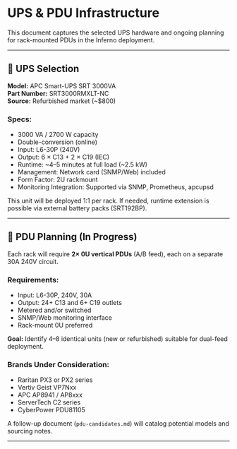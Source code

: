 

# UPS & PDU Infrastructure

This document captures the selected UPS hardware and ongoing planning for rack-mounted PDUs in the Inferno deployment.

---

## 🔋 UPS Selection

**Model:** APC Smart-UPS SRT 3000VA  
**Part Number:** SRT3000RMXLT-NC  
**Source:** Refurbished market (~$800)

### Specs:
- 3000 VA / 2700 W capacity
- Double-conversion (online)
- Input: L6-30P (240V)
- Output: 6 × C13 + 2 × C19 (IEC)
- Runtime: ~4–5 minutes at full load (~2.5 kW)
- Management: Network card (SNMP/Web) included
- Form Factor: 2U rackmount
- Monitoring Integration: Supported via SNMP, Prometheus, apcupsd

This unit will be deployed 1:1 per rack. If needed, runtime extension is possible via external battery packs (SRT192BP).

---

## 🔌 PDU Planning (In Progress)

Each rack will require **2× 0U vertical PDUs** (A/B feed), each on a separate 30A 240V circuit.

### Requirements:
- Input: L6-30P, 240V, 30A
- Output: 24+ C13 and 6+ C19 outlets
- Metered and/or switched
- SNMP/Web monitoring interface
- Rack-mount 0U preferred

**Goal:** Identify 4–8 identical units (new or refurbished) suitable for dual-feed deployment.

### Brands Under Consideration:
- Raritan PX3 or PX2 series
- Vertiv Geist VP7Nxx
- APC AP8941 / AP8xxx
- ServerTech C2 series
- CyberPower PDU81105

A follow-up document (`pdu-candidates.md`) will catalog potential models and sourcing notes.

---